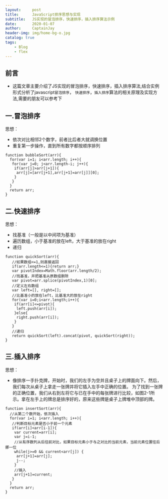 ```yaml
---
layout:     post
title:      JavaScript排序思想与实现
subtitle:   JS实现的冒泡排序，快速排序，插入排序算法示例
date:       2020-01-07
author:     CaptainJay
header-img: img/home-bg-o.jpg
catalog: true
tags:
    - Blog
    - flex
---
```


<meta name="description" content="JS实现的冒泡排序，快速排序，插入排序算法示例">
<link rel="apple-touch-icon" href="{{ site.baseurl }}/img/head.jpg">

## 前言
* 这篇文章主要介绍了JS实现的冒泡排序，快速排序，插入排序算法,结合实例形式分析了javascript<code>冒泡排序</code>，
<code>快速排序</code>，<code>插入排序</code>算法的相关原理及实现方法,需要的朋友可以参考下

## 一.冒泡排序
  思想：
  * 依次对比相邻2个数字，前者比后者大就调换位置
  * 重复第一步操作，直到所有数字都按顺序排列
```
function bubbleSort(arr){
  for(var i=1; i<arr.length; i++){
   for(var j=0; j<arr.length-i; j++){
    if(arr[j]>arr[j+1]){
     arr[j]=[arr[j+1],arr[j+1]=arr[j]][0];
    }
   }
  }
  return arr;
}
```

## 二.快速排序
 思想：
 * 找基准（一般是以中间项为基准）
 * 遍历数组，小于基准的放在left，大于基准的放在right
 * 递归
```
function quickSort(arr){
   //如果数组<=1,则直接返回
   if(arr.length<=1){return arr;}
   var pivotIndex=Math.floor(arr.length/2);
   //找基准，并把基准从原数组删除
   var pivot=arr.splice(pivotIndex,1)[0];
   //定义左右数组
   var left=[], right=[];
   //比基准小的放在left，比基准大的放在right
   for(var i=0;i<arr.length;i++){
    if(arr[i]<=pivot){
     left.push(arr[i]);
    }else{
     right.push(arr[i]);
    }
   }
   //递归
   return quickSort(left).concat(pivot, quickSort(right));
}
```

## 三.插入排序
思想：
* 像排序一手扑克牌，开始时，我们的左手为空并且桌子上的牌面向下。然后，我们每次从桌子上拿走一张牌并将它插入左手中正确的位置。
为了找到一张牌的正确位置，我们从右到左将它与已在手中的每张牌进行比较，如图2-1所示。拿在左手上的牌总是排序好的，原来这些牌是桌子上牌堆中顶部的牌。
```
function insertSort(arr){
  //从第二个数开始，依次插入
  for(var i=1; i<arr.length; i++){
   //判断目标元素是否小于前一个元素
   if(arr[i]<arr[i-1]){
    var current=arr[i];
    var j=i-1;
    //从有序数列从后往前对比，如果目标元素小于与之对比的当前元素，当前元素位置往后挪一位
    while(j>=0 && current<arr[j]) {
     arr[j+1]=arr[j];
     j--;
    }
    //插入
    arr[j+1]=current;
   }
  }
  return arr;
}
```

